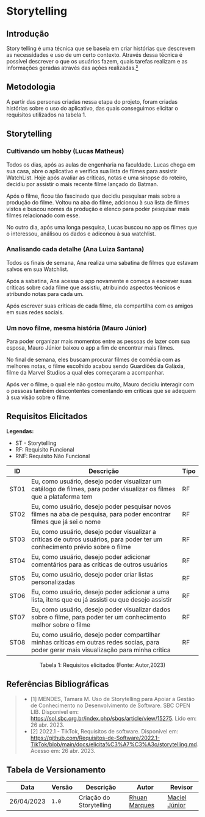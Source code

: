 # Storytelling

## Introdução

Story telling é uma técnica que se baseia em criar histórias que descrevem as necessidades e uso de um certo contexto. Através dessa técnica é possível descrever o que os usuários fazem, quais tarefas realizam e as informações geradas através das ações realizadas.[²](#ancora2)

## Metodologia

A partir das personas criadas nessa etapa do projeto, foram criadas histórias sobre o uso do aplicativo, das quais conseguimos elicitar o requisitos utilizados na tabela 1.

## Storytelling

### Cultivando um hobby (Lucas Matheus)

Todos os dias, após as aulas de engenharia na faculdade. Lucas chega em sua casa, abre o aplicativo e verifica sua lista de filmes para assistir WatchList. Hoje após avaliar as críticas, notas e uma sinopse do roteiro, decidiu por assistir o mais recente filme lançado do Batman.

Após o filme, ficou tão fascinado que decidiu pesquisar mais sobre a produção do filme. Voltou na aba do filme, adcionou à sua lista de filmes vistos e buscou nomes da produção e elenco para poder pesquisar mais filmes relacionado com esse.

No outro dia, após uma longa pesquisa, Lucas buscou no app os filmes que o interessou, análisou os dados e adiconou à sua watchlist.

### Analisando cada detalhe (Ana Luiza Santana)

Todos os finais de semana, Ana realiza uma sabatina de filmes que estavam salvos em sua Watchlist.

Após a sabatina, Ana acessa o app novamente e começa a escrever suas críticas sobre cada filme que assistiu, atribuindo aspectos técnicos e atribundo notas para cada um. 

Após escrever suas críticas de cada filme, ela compartilha com os amigos em suas redes sociais.

### Um novo filme, mesma história (Mauro Júnior)

Para poder organizar mais momentos entre as pessoas de lazer com sua esposa, Mauro Júnior baixou o app a fim de encontrar mais filmes.

No final de semana, eles buscam procurar filmes de comédia com as melhores notas, o filme escolhido acabou sendo Guardiões da Galáxia, filme da Marvel Studios a qual eles começaram a acompanhar.

Após ver o filme, o qual ele não gostou muito, Mauro decidiu interagir com o pessoas também descontentes comentando em críticas que se adequem à sua visão sobre o filme.

## Requisitos Elicitados

**Legendas:**

* ST - Storytelling
* RF: Requisito Funcional
* RNF: Requisito Não Funcional

| ID | Descrição | Tipo |
| -- | --------- | ---- |
| ST01 | Eu, como usuário, desejo poder visualizar um catálogo de filmes, para poder visualizar os filmes que a plataforma tem | RF |
| ST02 | Eu, como usuário, desejo poder pesquisar novos filmes na aba de pesquisa, para poder encontrar filmes que já sei o nome | RF |
| ST03 | Eu, como usuário, desejo poder visualizar a críticas de outros usuários, para poder ter um conhecimento prévio sobre o filme | RF |
| ST04 | Eu, como usuário, desejo poder adicionar comentários para as críticas de outros usuários | RF |
| ST05 | Eu, como usuário, desejo poder criar listas personalizadas | RF |
| ST06 | Eu, como usuário, desejo poder adicionar  a uma lista, itens que eu já assisti ou que desejo assistir | RF |
| ST07 | Eu, como usuário, desejo poder visualizar dados sobre o filme, para poder ter um conhecimento melhor sobre o filme | RF |
| ST08 | Eu, como usuário, desejo poder compartilhar minhas críticas em outras redes socias, para poder gerar mais visualização para minha crítica | RF |

<div style="text-align: center">
<p>Tabela 1: Requisitos elicitados (Fonte: Autor,2023)</p>
</div>

## Referências Bibliográficas

> - <a id="ancora1"></a>[1] MENDES, Tamara M. Uso de Storytelling para Apoiar a Gestão de Conhecimento no Desenvolvimento de Software. SBC OPEN LIB. Disponível em: <https://sol.sbc.org.br/index.php/sbqs/article/view/15275>. Lido em: 26 abr. 2023.
> - <a id="ancora2"></a>[2] 2022.1 - TikTok, Requisitos de software. Disponível em: <https://github.com/Requisitos-de-Software/2022.1-TikTok/blob/main/docs/elicita%C3%A7%C3%A3o/storytelling.md>. Acesso em: 26 abr. 2023.

## Tabela de Versionamento

| Data | Versão | Descrição | Autor | Revisor |
| ---- | ------ | --------- | ----- | ------- |
| 26/04/2023 | `1.0`  | Criação do Storytelling | [Rhuan Marques](https://github.com/RhuanMr) | [Maciel Júnior](https://github.com/macieljuniormax) |